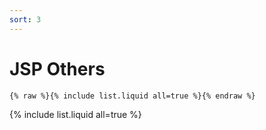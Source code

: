 ```yaml
---
sort: 3
---
```


# JSP Others

```
{% raw %}{% include list.liquid all=true %}{% endraw %}
```

{% include list.liquid all=true %}
